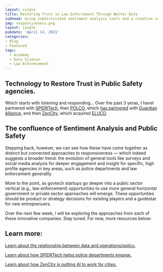 ```yaml
---
layout: single
title: Restoring Trust in Law Enforcement Through Better Data
subhead: Using sophisticated sentiment analysis tools and a creative set of approaches, these companies are changing the way many law enforcement agencies work — through better data
img: responsiveness.png
layout: single
pubdate: 'April 14, 2021'
categories: 
- Blog
- Featured
tags:
  - Academy
  - Data Science
  - Law Enformcement
---
```

## Technology to Restore Trust in Public Safety agencies.

Which starts with listening and responding... Over the past 3 yeras, I haveI partnered with [SPIDRTech](https://spidrtech.com), then [POLCO](https://polco.us), which [has partnered](https://blog.polco.us/polco-guardian-alliance-technologies-announce-partnership) with [Guardian Alliance](https://guardianalliancetechnologies.com/), and then [ZenCity](https://zencity.io), which acquired [ELUCD](https://ELUCD.com). 

## The confluence of Sentiment Analysis and Public Safety
Stepping back, however, we can see how these have come together as distinct but connected approaches to responsiveness — which indeed suggests a broader trend: the evolution of general tools like surveys and social media analysis for deeper engagement and insight for specific, high profile agencies in key areas, such as police departments and law enforcement generallly.

More to the point, as govtech startups  go deeper into a public sector vertical (e.g., law enforcement) opportunties to use more general horizontal government or private sector approaches will emerge. These opportunties should be product or strategy decisions for exisitng players and a guidestar for new entreprenuers. 

Over the next few week, I will be exploring the approaches from each of these innovative companies. Stay tuned. For now, more resources below:

## Learn more:
[Learn about the relationship between data and operations/policy.](https://abhinemani.com/lessons/03-data-policy.html)

[Learn about how SPIDRTech helps police departments engage.](https://abhinemani.com/blog/essays/2018/08/14/Push-vs-Pull-the-Opportunity-for-Automation-in-GovTech-1509cfb159ce/)

[Learn about how ZenCity is putting AI to work for cities.](https://abhinemani.com/portfolio/2014-12-21-ZenCity/)
